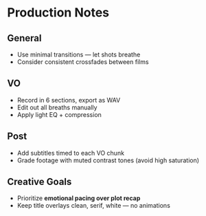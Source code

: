 # Production Notes

## General
- Use minimal transitions — let shots breathe
- Consider consistent crossfades between films

## VO
- Record in 6 sections, export as WAV
- Edit out all breaths manually
- Apply light EQ + compression

## Post
- Add subtitles timed to each VO chunk
- Grade footage with muted contrast tones (avoid high saturation)

## Creative Goals
- Prioritize **emotional pacing over plot recap**
- Keep title overlays clean, serif, white — no animations
